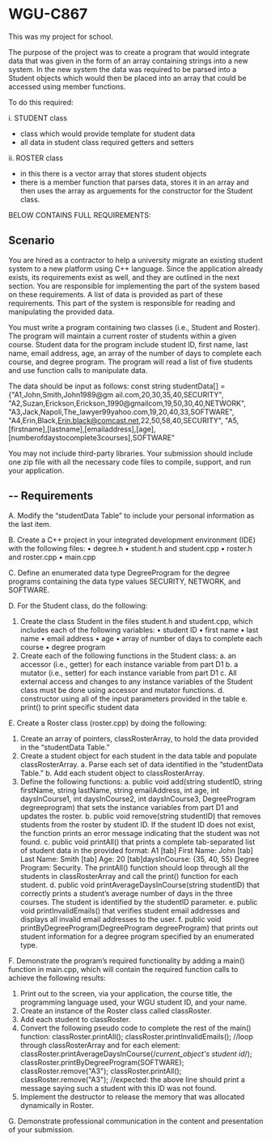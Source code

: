 # WGU-C867

This was my project for school. 

The purpose of the project was to create a program that would integrate data that was given in the form of an array containing strings into a new system. 
In the new system the data was required to be parsed into a Student objects which would then be placed into an array that could be accessed using member functions. 

To do this required: 

i. STUDENT class
- class which would provide template for student data  
- all data in student class required getters and setters

ii. ROSTER class 
- in this there is a vector array that stores student objects
- there is a member function that parses data, stores it in an array and then uses the array as arguements for the constructor for the Student class. 




BELOW CONTAINS FULL REQUIREMENTS: 




Scenario
--------

You are hired as a contractor to help a university migrate an existing student system to a new platform using C++ language.
Since the application already exists, its requirements exist as well, and they are outlined in the next section.
You are responsible for implementing the part of the system based on these requirements.
A list of data is provided as part of these requirements. This part of the system is responsible for reading and manipulating the provided data.

You must write a program containing two classes (i.e., Student and Roster). The program will maintain a current roster of students within a given course.
Student data for the program include student ID, first name, last name, email address, age, an array of the number of days to complete each course, and degree program.
The program will read a list of five students and use function calls to manipulate data.

The data should be input as follows:
const string studentData[] = 
{"A1,John,Smith,John1989@gm ail.com,20,30,35,40,SECURITY",
"A2,Suzan,Erickson,Erickson_1990@gmailcom,19,50,30,40,NETWORK",
"A3,Jack,Napoli,The_lawyer99yahoo.com,19,20,40,33,SOFTWARE",
"A4,Erin,Black,Erin.black@comcast.net,22,50,58,40,SECURITY",
"A5,[firstname],[lastname],[emailaddress],[age], [numberofdaystocomplete3courses],SOFTWARE"

You may not include third-party libraries. Your submission should include one zip file with all the necessary code files to compile, support, and run your application.

--
Requirements
--

A.  Modify the “studentData Table” to include your personal information as the last item.

B.  Create a C++ project in your integrated development environment (IDE) with the following files:
  •  degree.h
  •  student.h and student.cpp
  •  roster.h and roster.cpp
  •  main.cpp

C.  Define an enumerated data type DegreeProgram for the degree programs containing the data type values SECURITY, NETWORK, and SOFTWARE.

D.  For the Student class, do the following:
  1.  Create the class Student  in the files student.h and student.cpp, which includes each of the following variables:
    •  student ID
    •  first name
    •   last name
    •  email address
    •  age
    •  array of number of days to complete each course
    •  degree program
  2.  Create each of the following functions in the Student class:
    a.  an accessor (i.e., getter) for each instance variable from part D1
    b.  a mutator (i.e., setter) for each instance variable from part D1
    c.  All external access and changes to any instance variables of the Student class must be done using accessor and mutator functions.
    d.  constructor using all of the input parameters provided in the table
    e.  print() to print specific student data

E.  Create a Roster class (roster.cpp) by doing the following:
  1.  Create an array of pointers, classRosterArray, to hold the data provided in the “studentData Table.”
  2.  Create a student object for each student in the data table and populate classRosterArray.
    a.  Parse each set of data identified in the “studentData Table.”
    b.  Add each student object to classRosterArray.
  3.  Define the following functions:
    a.  public void add(string studentID, string firstName, string lastName, string emailAddress, int age, int daysInCourse1, int daysInCourse2, int daysInCourse3, DegreeProgram degreeprogram)  that sets the instance variables from part D1 and updates the roster.
    b.  public void remove(string studentID)  that removes students from the roster by student ID. If the student ID does not exist, the function prints an error message indicating that the student was not found.
    c. public void printAll() that prints a complete tab-separated list of student data in the provided format: A1 [tab] First Name: John [tab] Last Name: Smith [tab] Age: 20 [tab]daysInCourse: {35, 40, 55} Degree Program: Security. The printAll() function should loop through all the students in classRosterArray and call the print() function for each student.
    d.  public void printAverageDaysInCourse(string studentID)  that correctly prints a student’s average number of days in the three courses. The student is identified by the studentID parameter.
    e.  public void printInvalidEmails() that verifies student email addresses and displays all invalid email addresses to the user.
    f.  public void printByDegreeProgram(DegreeProgram degreeProgram) that prints out student information for a degree program specified by an enumerated type.
    
F.  Demonstrate the program’s required functionality by adding a main() function in main.cpp, which will contain the required function calls to achieve the following results:
  1.  Print out to the screen, via your application, the course title, the programming language used, your WGU student ID, and your name.
  2.  Create an instance of the Roster class called classRoster.
  3.  Add each student to classRoster.
  4.  Convert the following pseudo code to complete the rest of the  main() function:
    classRoster.printAll();
    classRoster.printInvalidEmails();
    //loop through classRosterArray and for each element:
    classRoster.printAverageDaysInCourse(/*current_object's student id*/);
    classRoster.printByDegreeProgram(SOFTWARE);
    classRoster.remove("A3");
    classRoster.printAll();
    classRoster.remove("A3");
    //expected: the above line should print a message saying such a student with this ID was not found.
  5.  Implement the destructor to release the memory that was allocated dynamically in Roster.
  
  G.  Demonstrate professional communication in the content and presentation of your submission.
